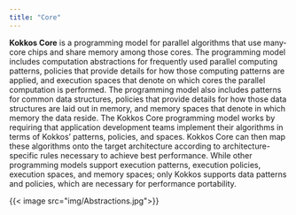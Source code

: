 ```yaml
---
title: "Core"
---
```


**Kokkos Core** is a programming model for parallel algorithms that use many-core chips and share memory among those cores. The programming model includes computation abstractions for frequently used parallel computing patterns, policies that provide details for how those computing patterns are applied, and execution spaces that denote on which cores the parallel computation is performed. The programming model also includes patterns for common data structures, policies that provide details for how those data structures are laid out in memory, and memory spaces that denote in which memory the data reside. The Kokkos Core programming model works by requiring that application development teams implement their algorithms in terms of Kokkos’ patterns, policies, and spaces. Kokkos Core can then map these algorithms onto the target architecture according to architecture-specific rules necessary to achieve best performance. While other programming models support execution patterns, execution policies, execution spaces, and memory spaces; only Kokkos supports data patterns and policies, which are necessary for performance portability.

{{< image src="img/Abstractions.jpg">}}